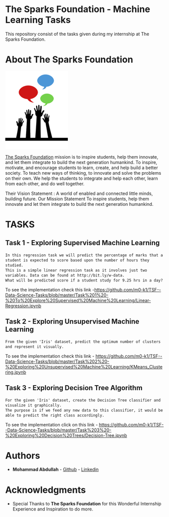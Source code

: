# The Sparks Foundation - Machine Learning Tasks

This repository consist of the tasks given during my internship at The Sparks Foundation.

# About The Sparks Foundation

<img src="https://github.com/abdabdullah/TSF-Data-Science-Tasks/blob/main/tsf.png">

[The Sparks Foundation](https://thesparksfoundationsingapore.org/) mission is to inspire students, help them innovate, and let them integrate to build the next generation humankind. To inspire, motivate, and encourage students to learn, create, and help build a better society. To teach new ways of thinking, to innovate and solve the problems on their own. We help the students to integrate and help each other, learn from each other, and do well together.

Their Vision Statement : A world of enabled and connected little minds, building future. Our Mission Statement To inspire students, help them innovate and let them integrate to build the next generation humankind.

# TASKS

## Task 1 - Exploring Supervised Machine Learning

    In this regression task we will predict the percentage of marks that a student is expected to score based upon the number of hours they studied.
    This is a simple linear regression task as it involves just two variables. Data can be found at http://bit.ly/w-data.
    What will be predicted score if a student study for 9.25 hrs in a day? 

To see the implementation check this link -https://github.com/m0-k1/TSF--Data-Science-Tasks/blob/master/Task%201%20-%20To%20Explore%20Supervised%20Machine%20Learning/Linear-Regression.ipynb

## Task 2 - Exploring Unsupervised Machine Learning

    From the given 'Iris' dataset, predict the optimum number of clusters and represent it visually.

To see the implementation check this link - https://github.com/m0-k1/TSF--Data-Science-Tasks/blob/master/Task%202%20-%20Exploring%20Unsupervised%20Machine%20Learning/KMeans_Clustering.ipynb

## Task 3 - Exploring Decision Tree Algorithm

    For the given 'Iris' dataset, create the Decision Tree classifier and visualize it graphically. 
    The purpose is if we feed any new data to this classifier, it would be able to predict the right class accordingly.

To see the implementation click on this link - https://github.com/m0-k1/TSF--Data-Science-Tasks/blob/master/Task%203%20-%20Exploring%20Decision%20Trees/Decision-Tree.ipynb

# Authors

* **Mohammad Abdullah**  - [Github](https://github.com/abdabdullah)
                     - [Linkedin](https://www.linkedin.com/in/mohammad-abdullah)
                     



# Acknowledgments

* Special Thanks to **The Sparks Foundation** for this Wonderful Internship Experience and Inspiration to do more.
